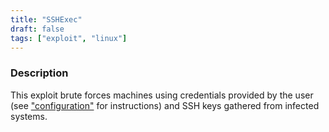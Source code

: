 ```yaml
---
title: "SSHExec"
draft: false
tags: ["exploit", "linux"]
---
```

### Description

This exploit brute forces machines using credentials provided by the user (see ["configuration"](/usage/configuration) for instructions) and SSH keys gathered from infected systems.
